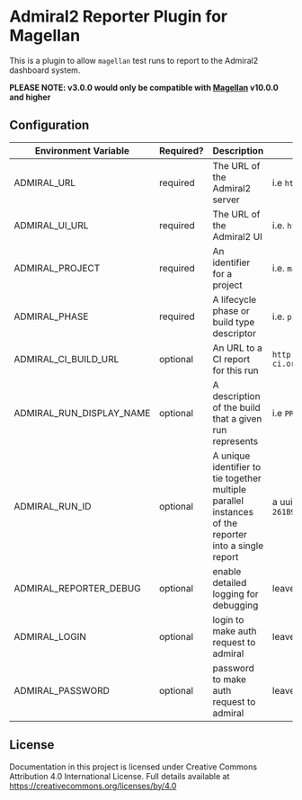 # Admiral2 Reporter Plugin for Magellan

This is a plugin to allow `magellan` test runs to report to the Admiral2 dashboard system.

**PLEASE NOTE: v3.0.0 would only be compatible with [Magellan](https://github.com/TestArmada/magellan) v10.0.0 and higher**

## Configuration

|Environment Variable|Required?|Description|Example|
|---|---|---|---|
|ADMIRAL_URL|required|The URL of the Admiral2 server|i.e `http://host-where-admiral-lives:3000/`|
|ADMIRAL_UI_URL|required|The URL of the Admiral2 UI|i.e. `http://host-where-admiral-UI-lives.tld`|
|ADMIRAL_PROJECT|required|An identifier for a project|i.e. `main-app`, `blog`, `product-page`, etc|
|ADMIRAL_PHASE|required|A lifecycle phase or build type descriptor|i.e. `pr-verify`, `master-verify`, etc|
|ADMIRAL_CI_BUILD_URL|optional|An URL to a CI report for this run|`http://travis-ci.org/SomeOrg/someproject/builds/189605665`|
|ADMIRAL_RUN_DISPLAY_NAME|optional|A description of the build that a given run represents|i.e `PR #26 - add unit tests`|
|ADMIRAL_RUN_ID|optional|A unique identifier to tie together multiple parallel instances of the reporter into a single report|a uuid string, i.e. `462E43EA-002B-4F4B-A711-261B9894E4AA`|
|ADMIRAL_REPORTER_DEBUG|optional|enable detailed logging for debugging|leave undefined or set to `1`|
|ADMIRAL_LOGIN|optional|login to make auth request to admiral|leave undefined or set to your login|
|ADMIRAL_PASSWORD|optional|password to make auth request to admiral|leave undefined or set to your password|

## License
Documentation in this project is licensed under Creative Commons Attribution 4.0 International License. Full details available at https://creativecommons.org/licenses/by/4.0

